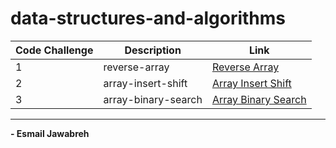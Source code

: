 # data-structures-and-algorithms

| Code Challenge | Description         |  Link                                       |
| -------------- | ------------        | ----------------                            |
|       1        | reverse-array       | [Reverse Array](./reverseArray)             |
|       2        | array-insert-shift  | [Array Insert Shift](./arrayInsertShift/)   |
|       3        | array-binary-search | [Array Binary Search](./arrayBinarySearch/) | 


---

**- Esmail Jawabreh**